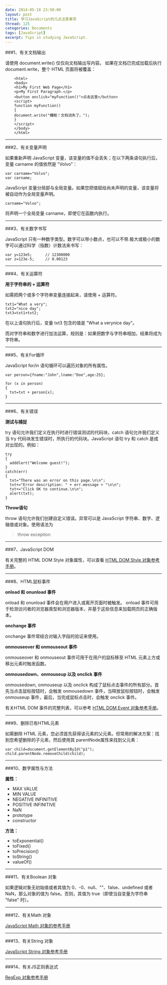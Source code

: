 ```yaml
---
date: 2014-05-18 23:50:00
layout: post
title: 学习JavaScript的几点注意事项
thread: 125
categories: Documents
tags: [JavaScript]
excerpt: Tips in studying JavaScript.
---
```


###1、有关文档输出

请使用 document.write() 仅仅向文档输出写内容。
如果在文档已完成加载后执行 document.write，整个 HTML 页面将被覆盖：

```
	<html>
	<body>
	<h1>My First Web Page</h1>
	<p>My First Paragraph.</p>
	<button onclick="myFunction()">点击这里</button>
	<script>
	function myFunction()
	{
	document.write("糟糕！文档消失了。");
	}
	</script>
	</body>
	</html>
```

----

###2、有关变量声明

如果重新声明 JavaScript 变量，该变量的值不会丢失；在以下两条语句执行后，变量 carname 的值依然是 "Volvo"：

```
var carname="Volvo";
var carname;
```

JavaScript 变量分局部与全局变量。如果您把值赋给尚未声明的变量，该变量将被自动作为全局变量声明。

```
carname="Volvo";
```

将声明一个全局变量 carname，即使它在函数内执行。

----

###3、有关数字书写

JavaScript 只有一种数字类型。数字可以带小数点，也可以不带.极大或极小的数字可以通过科学（指数）计数法来书写：

```
var y=123e5;      // 12300000
var z=123e-5;     // 0.00123
```

----

###4、有关运算符

**用于字符串的 + 运算符**

如需把两个或多个字符串变量连接起来，请使用 + 运算符。

```
txt1="What a very";
txt2="nice day";
txt3=txt1+txt2;
```

在以上语句执行后，变量 txt3 包含的值是 "What a verynice day"。

而对字符串和数字进行加法运算，规则是：如果把数字与字符串相加，结果将成为字符串。

----

###5、有关For循环

JavaScript for/in 语句循环可以遍历对象的所有属性。

```
var person={fname:"John",lname:"Doe",age:25};

for (x in person)
{
  txt=txt + person[x];
}
```

----

###6、有关错误

**测试与捕捉**

try 语句允许我们定义在执行时进行错误测试的代码块，catch 语句允许我们定义当 try 代码块发生错误时，所执行的代码块。JavaScript 语句 try 和 catch 是成对出现的。例如：

```
try
{
  adddlert("Welcome guest!");
}
catch(err)
{
  txt="There was an error on this page.\n\n";
  txt+="Error description: " + err.message + "\n\n";
  txt+="Click OK to continue.\n\n";
  alert(txt);
}
```

**Throw语句**

throw 语句允许我们创建自定义错误。异常可以是 JavaScript 字符串、数字、逻辑值或对象。使用语法为

>throw exception

----

###7、JavaScript DOM

有关完整的 HTML DOM Style 对象属性，可以查看 [HTML DOM Style 对象参考手册](http://www.w3school.com.cn/jsref/dom_obj_style.asp)。

----

###8、HTML鼠标事件

**onload 和 onunload 事件**

onload 和 onunload 事件会在用户进入或离开页面时被触发。
onload 事件可用于检测访问者的浏览器类型和浏览器版本，并基于这些信息来加载网页的正确版本。

**onchange 事件**

onchange 事件常结合对输入字段的验证来使用。

**onmouseover 和 onmouseout 事件**

onmouseover 和 onmouseout 事件可用于在用户的鼠标移至 HTML 元素上方或移出元素时触发函数。

**onmousedown、onmouseup 以及 onclick 事件**

onmousedown, onmouseup 以及 onclick 构成了鼠标点击事件的所有部分。首先当点击鼠标按钮时，会触发 onmousedown 事件，当释放鼠标按钮时，会触发 onmouseup 事件，最后，当完成鼠标点击时，会触发 onclick 事件。

有关HTML DOM 事件的完整列表，可以参考 [HTML DOM Event 对象参考手册](http://www.w3school.com.cn/jsref/dom_obj_event.asp)。

----

###9、删除已有HTML元素

如需删除 HTML 元素，您必须首先获得该元素的父元素。但常用的解决方案：找到您希望删除的子元素，然后使用其 parentNode属性来找到父元素：

```
var child=document.getElementById("p1");
child.parentNode.removeChild(child);
```

----

###10、数字属性与方法

**属性：**

* MAX VALUE
* MIN VALUE
* NEGATIVE INFINITIVE
* POSITIVE INFINITIVE
* NaN
* prototype
* constructor

**方法：**

* toExponential()
* toFixed()
* toPrecision()
* toString()
* valueOf()

----

###11、有关Boolean 对象

如果逻辑对象无初始值或者其值为 0、-0、null、""、false、undefined 或者 NaN，那么对象的值为 false。否则，其值为 true（即使当自变量为字符串 "false" 时）。

----

###12、有关Math 对象

[JavaScript Math 对象的参考手册](http://www.w3school.com.cn/jsref/jsref_obj_math.asp)

----

###13、有关String 对象

[JavaScript String 对象参考手册](http://www.w3school.com.cn/jsref/jsref_obj_string.asp)

----

###14、有关JS正则表达式

[RegExp 对象参考手册](http://www.w3school.com.cn/jsref/jsref_obj_regexp.asp)